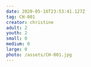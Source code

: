 ```yaml
---
date: 2020-05-16T23:53:41.127Z
tag: CH-001
creator: christine
adult: 2
youth: 2
small: 0
medium: 0
large: 0
photo: /assets/CH-001.jpg
---
```


